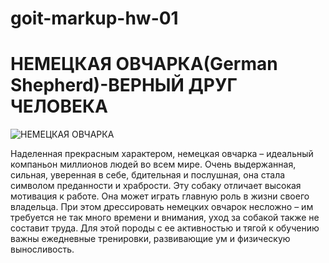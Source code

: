 # goit-markup-hw-01

# НЕМЕЦКАЯ ОВЧАРКА(German Shepherd)-ВЕРНЫЙ ДРУГ ЧЕЛОВЕКА


![НЕМЕЦКАЯ ОВЧАРКА](https://www.royal-canin.ru/upload/iblock/728/ekst.jpg "German Shepherd")


Наделенная прекрасным характером, немецкая овчарка – идеальный компаньон миллионов людей во всем мире. Очень выдержанная, сильная, уверенная в себе, бдительная и послушная, она стала символом преданности и храбрости. Эту собаку отличает высокая мотивация к работе. Она может играть главную роль в жизни своего владельца. При этом дрессировать немецких овчарок несложно – им требуется не так много времени и внимания, уход за собакой также не составит труда. Для этой породы с ее активностью и тягой к обучению важны ежедневные тренировки, развивающие ум и физическую выносливость.